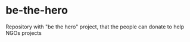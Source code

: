 # be-the-hero
Repository with "be the hero" project, that the people can donate to help NGOs projects
